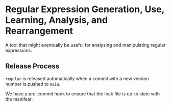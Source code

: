 # Regular Expression Generation, Use, Learning, Analysis, and Rearrangement

A tool that might eventually be useful for analysing and manipulating regular expressions.

## Release Process

`regular` is released automatically when a commit with a new version number is pushed to `main`.

We have a pre-commit hook to ensure that the lock file is up-to-date with the manifest.
